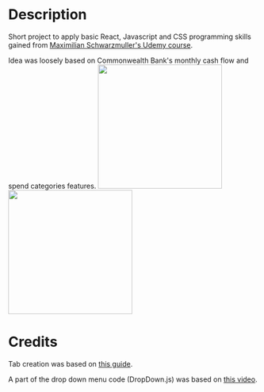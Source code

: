 # Description
Short project to apply basic React, Javascript and CSS programming skills gained from [Maximilian Schwarzmuller's Udemy course](https://www.udemy.com/course/react-the-complete-guide-incl-redux/).

Idea was loosely based on Commonwealth Bank's monthly cash flow and spend categories features. 
<img src="https://www.commbank.com.au/content/dam/commbank-assets/digital-banking/2019-03/01-Cash-flow-view.jpg" height="250">
<img src="https://www.commbank.com.au/content/dam/commbank-assets/digital-banking/2019-03/01-Cash-flow-view.jpg" height="250">

# Credits
Tab creation was based on [this guide](https://blog.logrocket.com/how-to-build-tab-component-react/).

A part of the drop down menu code (DropDown.js) was based on [this video](https://www.youtube.com/watch?v=IF6k0uZuypA).
